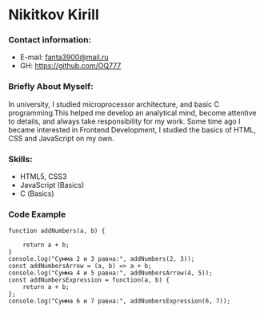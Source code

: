 # Nikitkov Kirill

### Contact information:
* E-mail: fanta3900@mail.ru
* GH: https://github.com/OQ777
  
### Briefly About Myself:
In university, I studied microprocessor architecture, and basic C programming.This helped me develop an analytical mind, become attentive to details, and always take responsibility for my work.
Some time ago I became interested in Frontend Development, I studied the basics of HTML, CSS and JavaScript on my own.

### Skills:

* HTML5, CSS3
* JavaScript (Basics)
* С (Basics)

### Code Example

```
function addNumbers(a, b) {

    return a + b;
}
console.log("Сумма 2 и 3 равна:", addNumbers(2, 3));
const addNumbersArrow = (a, b) => a + b;
console.log("Сумма 4 и 5 равна:", addNumbersArrow(4, 5));
const addNumbersExpression = function(a, b) {
    return a + b;
};
console.log("Сумма 6 и 7 равна:", addNumbersExpression(6, 7));
```


